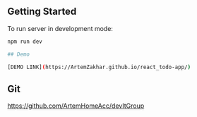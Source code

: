 ## Getting Started

To run server in development mode:

```bash
npm run dev

## Demo

[DEMO LINK](https://ArtemZakhar.github.io/react_todo-app/)
```

## Git

https://github.com/ArtemHomeAcc/devItGroup
